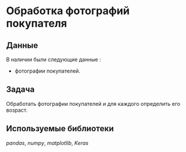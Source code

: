 # Обработка фотографий покупателя


## Данные

В наличии были следующие данные :
- фотографии покупателей.

## Задача
  
Обработать фотографии покупателей и для каждого определить его возраст.


## Используемые библиотеки
*pandas*, *numpy*, *matplotlib*, *Keras*
